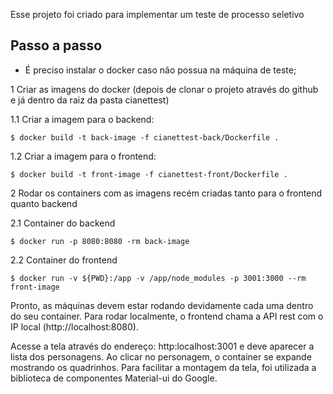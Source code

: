 Esse projeto foi criado para implementar um teste de processo seletivo

## Passo a passo
- É preciso instalar o docker caso não possua na máquina de teste;

1 Criar as imagens do docker (depois de clonar o projeto através do github e já dentro da raiz da pasta cianettest)

1.1 Criar a imagem para o backend: 

``$ docker build -t back-image -f cianettest-back/Dockerfile .``

1.2 Criar a imagem para o frontend: 

``$ docker build -t front-image -f cianettest-front/Dockerfile .``

2 Rodar os containers com as imagens recém criadas tanto para o frontend quanto backend

2.1 Container do backend

``$ docker run -p 8080:8080 -rm back-image``

2.2 Container do frontend

``$ docker run -v ${PWD}:/app -v /app/node_modules -p 3001:3000 --rm front-image``

Pronto, as máquinas devem estar rodando devidamente cada uma dentro do seu container. Para rodar localmente, o frontend
chama a API rest com o IP local (http://localhost:8080).

Acesse a tela através do endereço: http:localhost:3001 e deve aparecer a lista dos personagens. Ao clicar no personagem, 
o container se expande mostrando os quadrinhos. Para facilitar a montagem da tela, foi utilizada a biblioteca de componentes
Material-ui do Google.

